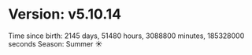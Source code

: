 # Version: v5.10.14
Time since birth: 2145 days, 51480 hours, 3088800 minutes, 185328000 seconds
Season: Summer ☀️
